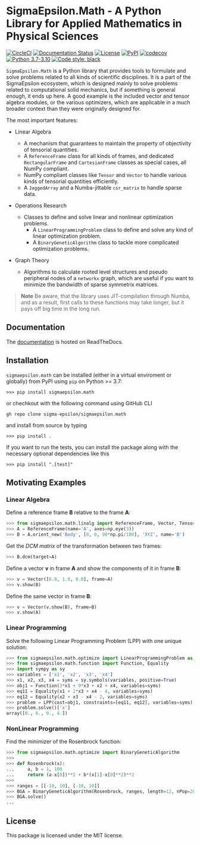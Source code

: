 # **SigmaEpsilon.Math** - A Python Library for Applied Mathematics in Physical Sciences

[![CircleCI](https://dl.circleci.com/status-badge/img/gh/sigma-epsilon/sigmaepsilon.math/tree/main.svg?style=svg)](https://dl.circleci.com/status-badge/redirect/gh/sigma-epsilon/sigmaepsilon.math/tree/main)
[![Documentation Status](https://readthedocs.org/projects/sigmaepsilonmath/badge/?version=latest)](https://sigmaepsilonmath.readthedocs.io/en/latest/?badge=latest)
[![License](https://img.shields.io/badge/License-MIT-yellow.svg)](https://opensource.org/licenses/MIT)
[![PyPI](https://badge.fury.io/py/sigmaepsilon.math.svg)](https://pypi.org/project/sigmaepsilon.math)
[![codecov](https://codecov.io/gh/dewloosh/sigmaepsilon.math/branch/main/graph/badge.svg?token=TBI6GG4ECG)](https://codecov.io/gh/dewloosh/sigmaepsilon.math)
[![Python 3.7-3.10](https://img.shields.io/badge/python-3.7%E2%80%923.10-blue)](https://www.python.org)
[![Code style: black](https://img.shields.io/badge/code%20style-black-000000.svg)](https://github.com/psf/black)

`SigmaEpsilon.Math` is a Python library that provides tools to formulate and solve problems related to all kinds of scientific disciplines. It is a part of the SigmaEpsilon ecosystem, which is designed mainly to solve problems related to computational solid mechanics, but if something is general enough, it ends up here. A good example is the included vector and tensor algebra modules, or the various optimizers, which are applicable in a much broader context than they were originally designed for.

The most important features:

* Linear Algebra
  * A mechanism that guarantees to maintain the property of objectivity of tensorial quantities.
  * A `ReferenceFrame` class for all kinds of frames, and dedicated `RectangularFrame` and `CartesianFrame` classes as special cases, all NumPy compliant.
  * NumPy compliant classes like `Tensor` and `Vector` to handle various kinds of tensorial quantities efficiently.
  * A `JaggedArray` and a Numba-jittable `csr_matrix` to handle sparse data.

* Operations Research
  * Classes to define and solve linear and nonlinear optimization problems.
    * A `LinearProgrammingProblem` class to define and solve any kind of linear optimization problem.
    * A `BinaryGeneticAlgorithm` class to tackle more complicated optimization problems.

* Graph Theory
  * Algorithms to calculate rooted level structures and pseudo peripheral nodes of a `networkx` graph, which are useful if you want to minimize the bandwidth of sparse symmetrix matrices.

> **Note**
> Be aware, that the library uses JIT-compilation through Numba, and as a result,
> first calls to these functions may take longer, but it pays off big time in the long run.

## **Documentation**

The [documentation](https://sigmaepsilonmath.readthedocs.io/en/latest/) is hosted on ReadTheDocs.

## **Installation**

`sigmaepsilon.math` can be installed (either in a virtual enviroment or globally) from PyPI using `pip` on Python >= 3.7:

```console
>>> pip install sigmaepsilon.math
```

or chechkout with the following command using GitHub CLI

```console
gh repo clone sigma-epsilon/sigmaepsilon.math
```

and install from source by typing

```console
>>> pip install .
```

If you want to run the tests, you can install the package along with the necessary optional dependencies like this

```console
>>> pip install ".[test]"
```

## **Motivating Examples**

### Linear Algebra

Define a reference frame $\mathbf{B}$ relative to the frame $\mathbf{A}$:

```python
>>> from sigmaepsilon.math.linalg import ReferenceFrame, Vector, Tensor
>>> A = ReferenceFrame(name='A', axes=np.eye(3))
>>> B = A.orient_new('Body', [0, 0, 90*np.pi/180], 'XYZ', name='B')
```

Get the *DCM matrix* of the transformation between two frames:

```python
>>> B.dcm(target=A)
```

Define a vector $\mathbf{v}$ in frame $\mathbf{A}$ and show the components of it in frame $\mathbf{B}$:

```python
>>> v = Vector([0.0, 1.0, 0.0], frame=A)
>>> v.show(B)
```

Define the same vector in frame $\mathbf{B}$:

```python
>>> v = Vector(v.show(B), frame=B)
>>> v.show(A)
```

### Linear Programming

Solve the following Linear Programming Problem (LPP) with one unique solution:

```python
>>> from sigmaepsilon.math.optimize import LinearProgrammingProblem as LPP
>>> from sigmaepsilon.math.function import Function, Equality
>>> import sympy as sy
>>> variables = ['x1', 'x2', 'x3', 'x4']
>>> x1, x2, x3, x4 = syms = sy.symbols(variables, positive=True)
>>> obj1 = Function(3*x1 + 9*x3 + x2 + x4, variables=syms)
>>> eq11 = Equality(x1 + 2*x3 + x4 - 4, variables=syms)
>>> eq12 = Equality(x2 + x3 - x4 - 2, variables=syms)
>>> problem = LPP(cost=obj1, constraints=[eq11, eq12], variables=syms)
>>> problem.solve()['x']
array([0., 6., 0., 4.])
```

### NonLinear Programming

Find the minimizer of the Rosenbrock function:

```python
>>> from sigmaepsilon.math.optimize import BinaryGeneticAlgorithm
>>>
>>> def Rosenbrock(x):
...     a, b = 1, 100
...     return (a-x[0])**2 + b*(x[1]-x[0]**2)**2
>>>
>>> ranges = [[-10, 10], [-10, 10]]
>>> BGA = BinaryGeneticAlgorithm(Rosenbrock, ranges, length=12, nPop=200)
>>> BGA.solve()
...
```

## **License**

This package is licensed under the MIT license.
